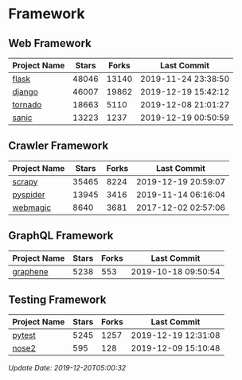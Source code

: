 # Framework

## Web Framework

| Project Name | Stars | Forks | Last Commit |
| ------------ | ----- | ----- | ----------- |
| [flask](https://github.com/pallets/flask) | 48046 | 13140 | 2019-11-24 23:38:50 |
| [django](https://github.com/django/django) | 46007 | 19862 | 2019-12-19 15:42:12 |
| [tornado](https://github.com/tornadoweb/tornado) | 18663 | 5110 | 2019-12-08 21:01:27 |
| [sanic](https://github.com/huge-success/sanic) | 13223 | 1237 | 2019-12-19 00:50:59 |

## Crawler Framework

| Project Name | Stars | Forks | Last Commit |
| ------------ | ----- | ----- | ----------- |
| [scrapy](https://github.com/scrapy/scrapy) | 35465 | 8224 | 2019-12-19 20:59:07 |
| [pyspider](https://github.com/binux/pyspider) | 13945 | 3416 | 2019-11-14 06:16:04 |
| [webmagic](https://github.com/code4craft/webmagic) | 8640 | 3681 | 2017-12-02 02:57:06 |

## GraphQL Framework

| Project Name | Stars | Forks | Last Commit |
| ------------ | ----- | ----- | ----------- |
| [graphene](https://github.com/graphql-python/graphene) | 5238 | 553 | 2019-10-18 09:50:54 |

## Testing Framework

| Project Name | Stars | Forks | Last Commit |
| ------------ | ----- | ----- | ----------- |
| [pytest](https://github.com/pytest-dev/pytest) | 5245 | 1257 | 2019-12-19 12:31:08 |
| [nose2](https://github.com/nose-devs/nose2) | 595 | 128 | 2019-12-09 15:10:48 |

*Update Date: 2019-12-20T05:00:32*